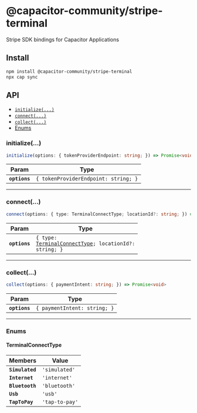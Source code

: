 # @capacitor-community/stripe-terminal

Stripe SDK bindings for Capacitor Applications

## Install

```bash
npm install @capacitor-community/stripe-terminal
npx cap sync
```

## API

<docgen-index>

* [`initialize(...)`](#initialize)
* [`connect(...)`](#connect)
* [`collect(...)`](#collect)
* [Enums](#enums)

</docgen-index>

<docgen-api>
<!--Update the source file JSDoc comments and rerun docgen to update the docs below-->

### initialize(...)

```typescript
initialize(options: { tokenProviderEndpoint: string; }) => Promise<void>
```

| Param         | Type                                            |
| ------------- | ----------------------------------------------- |
| **`options`** | <code>{ tokenProviderEndpoint: string; }</code> |

--------------------


### connect(...)

```typescript
connect(options: { type: TerminalConnectType; locationId?: string; }) => Promise<void>
```

| Param         | Type                                                                                                |
| ------------- | --------------------------------------------------------------------------------------------------- |
| **`options`** | <code>{ type: <a href="#terminalconnecttype">TerminalConnectType</a>; locationId?: string; }</code> |

--------------------


### collect(...)

```typescript
collect(options: { paymentIntent: string; }) => Promise<void>
```

| Param         | Type                                    |
| ------------- | --------------------------------------- |
| **`options`** | <code>{ paymentIntent: string; }</code> |

--------------------


### Enums


#### TerminalConnectType

| Members         | Value                     |
| --------------- | ------------------------- |
| **`Simulated`** | <code>'simulated'</code>  |
| **`Internet`**  | <code>'internet'</code>   |
| **`Bluetooth`** | <code>'bluetooth'</code>  |
| **`Usb`**       | <code>'usb'</code>        |
| **`TapToPay`**  | <code>'tap-to-pay'</code> |

</docgen-api>
